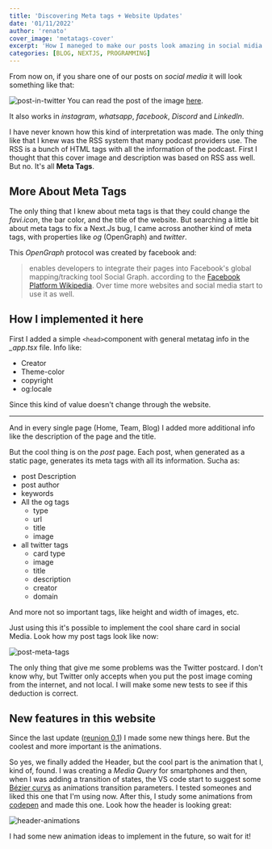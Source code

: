 ```yaml
---
title: 'Discovering Meta tags + Website Updates'
date: '01/11/2022'
author: 'renato'
cover_image: 'metatags-cover'
excerpt: 'How I maneged to make our posts look amazing in social midia using meta tags and new website features that I added recently'
categories: [BLOG, NEXTJS, PROGRAMMING]
---
```



From now on, if you share one of our posts on *social media* it will look something like that:

![post-in-twitter](post-in-twitter.webp)
You can read the post of the image [here](/blog/reunion-0-1).

It also works in *instagram*, *whatsapp*, *facebook*, *Discord* and *LinkedIn*.

I have never known how this kind of interpretation was made. The only thing like that I knew was the RSS system that many podcast providers use. The RSS is a bunch of HTML tags with all the information of the podcast. First I thought that this cover image and description was based on RSS ass well. But no. It's all **Meta Tags**.

## More About Meta Tags

The only thing that I knew about meta tags is that they could change the *favi.icon*, the bar color, and the title of the website. But searching a little bit about meta tags to fix a Next.Js bug, I came across another kind of meta tags, with properties like *og* (OpenGraph) and *twitter*.

This *OpenGraph* protocol was created by facebook and:
> enables developers to integrate their pages into Facebook's global mapping/tracking tool Social Graph.
according to the [Facebook Platform Wikipedia](https://en.wikipedia.org/wiki/Facebook_Platform).
Over time more websites and social media start to use it as well.

## How I implemented it here

First I added a simple `<head>`component with general metatag info in the *_app.tsx* file. Info like:
- Creator
- Theme-color
- copyright
- og:locale

Since this kind of value doesn't change through the website.

---

And in every single page (Home, Team, Blog) I added more additional info like the description of the page and the title.
 
But the cool thing is on the *post* page. Each post, when generated as a static page, generates its meta tags with all its information. Sucha as:
- post Description
- post author
- keywords
- All the og tags 
    - type
    - url
    - title
    - image
- all twitter tags
    - card type
    - image
    - title
    - description
    - creator
    - domain

And more not so important tags, like height and width of images, etc.

Just using this it's possible to implement the cool share card in social Media. Look how my post tags look like now:

![post-meta-tags](post-meta-tags.webp)

The only thing that give me some problems was the Twitter postcard. I don't know why, but Twitter only accepts when you put the post image coming from the internet, and not local. I will make some new tests to see if this deduction is correct.

## New features in this website

Since the last update ([reunion 0.1](/blog/reunion-0-1)) I made some new things here. But the coolest and more important is the animations.

So yes, we finally added the Header, but the cool part is the animation that I, kind of, found. I was creating a *Media Query* for smartphones and then, when I was adding a transition of states, the VS code start to suggest some [Bézier curvs](https://en.wikipedia.org/wiki/B%C3%A9zier_curve) as animations transition parameters. I tested someones and liked this one that I'm using now. After this, I study some animations from [codepen](https://codepen.io/) and made this one. Look how the header is looking great:

![header-animations](header-animations.gif)

I had some new animation ideas to implement in the future, so wait for it!